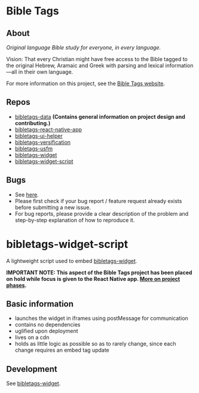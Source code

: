 # Bible Tags

## About

*Original language Bible study for everyone, in every language.*

Vision: That every Christian might have free access to the Bible tagged to the original Hebrew, Aramaic and Greek with parsing and lexical information—all in their own language.

For more information on this project, see the [Bible Tags website](https://bibletags.org).

## Repos

* [bibletags-data](https://github.com/educational-resources-and-services/bibletags-data) **(Contains general information on project design and contributing.)**
* [bibletags-react-native-app](https://github.com/educational-resources-and-services/bibletags-react-native-app)
* [bibletags-ui-helper](https://github.com/educational-resources-and-services/bibletags-ui-helper)
* [bibletags-versification](https://github.com/educational-resources-and-services/bibletags-versification)
* [bibletags-usfm](https://github.com/educational-resources-and-services/bibletags-usfm)
* [bibletags-widget](https://github.com/educational-resources-and-services/bibletags-widget)
* [bibletags-widget-script](https://github.com/educational-resources-and-services/bibletags-widget-script)

## Bugs

* See [here](https://github.com/educational-resources-and-services/bibletags-ui-data/issues).
* Please first check if your bug report / feature request already exists before submitting a new issue.
* For bug reports, please provide a clear description of the problem and step-by-step explanation of how to reproduce it.

# bibletags-widget-script

A lightweight script used to embed [bibletags-widget](https://github.com/educational-resources-and-services/bibletags-widget).

**IMPORTANT NOTE: This aspect of the Bible Tags project has been placed on hold while focus is given to the React Native app. [More on project phases](https://bibletags.org/phases).**

## Basic information

* launches the widget in iframes using postMessage for communication
* contains no dependencies
* uglified upon deployment
* lives on a cdn
* holds as little logic as possible so as to rarely change, since each change requires an embed tag update

## Development

See [bibletags-widget](https://github.com/educational-resources-and-services/bibletags-widget).